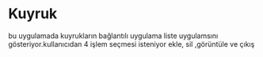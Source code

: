 # Kuyruk
bu uygulamada kuyrukların bağlantılı uygulama liste uygulamsını gösteriyor.kullanıcıdan 4 işlem seçmesi isteniyor ekle, sil ,görüntüle  ve çıkış
